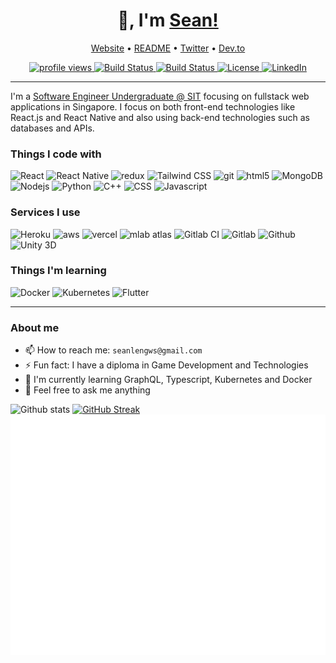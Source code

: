 <h1 align="center">👋, I'm <a href="https://github.com/helloitsm3">Sean!</a></h1>

<p align="center">
    <a href="#">Website</a> •
    <a href="https://github.com/helloitsm3/helloitsm3">README</a> •
    <a href="https://twitter.com/helloitsme_sl">Twitter</a> •
    <a href="https://dev.to/helloitsm3">Dev.to</a>
</p>

<div align="center">
    <a href="#">
        <img src="https://gpvc.arturio.dev/helloitsm3" alt="profile views">
    </a>
    <a href="#">
        <img src="https://img.shields.io/badge/build-passing-brightgreen.svg?style=flat-square" alt="Build Status">
    </a>
    <a href="https://github.com/helloitsm3/helloitsm3/graphs/contributors">
        <img src="https://img.shields.io/badge/contributors-1-orange.svg?style=flat-square" alt="Build Status" />
    </a>
    <a href="https://choosealicense.com/licenses/mit">
        <img src="https://img.shields.io/badge/license-MIT-blue.svg?style=flat-square" alt="License" />
    </a>
    <a href="https://www.linkedin.com/in/sean-leng/">
        <img src="https://img.shields.io/badge/-LinkedIn-black.svg?style=flat-square&logo=linkedin&colorB=555" alt="LinkedIn" />
    </a>
</div>

---

I'm a [Software Engineer Undergraduate @ SIT](https://www.linkedin.com/in/sean-leng/) focusing on fullstack web applications in Singapore. I focus on both front-end technologies like React.js and React Native and also using back-end technologies such as databases and APIs.

<h3>Things I code with</h3>
<div>
  <img alt="React" src="https://img.shields.io/badge/-React-45b8d8?style=flat-square&logo=react&logoColor=white" />
  <img alt="React Native" src="https://img.shields.io/badge/-React Native-45b8d8?style=flat-square&logo=react&logoColor=white" />
  <img alt="redux" src="https://img.shields.io/badge/-Redux-764ABC?style=flat-square&logo=redux&logoColor=white" />
  <img alt="Tailwind CSS" src="https://img.shields.io/badge/-Tailwind_CSS-06B6D4?style=flat-square&logo=tailwindcss&logoColor=white" />
  <img alt="git" src="https://img.shields.io/badge/-Git-F05032?style=flat-square&logo=git&logoColor=white" />
  <img alt="html5" src="https://img.shields.io/badge/-HTML5-E34F26?style=flat-square&logo=html5&logoColor=white" />
  <img alt="MongoDB" src="https://img.shields.io/badge/-MongoDB-13aa52?style=flat-square&logo=mongodb&logoColor=white" />
  <img alt="Nodejs" src="https://img.shields.io/badge/-Nodejs-43853d?style=flat-square&logo=Node.js&logoColor=white" />
  <img alt="Python" src="https://img.shields.io/badge/-Python-f1c40f?style=flat-square&logo=Python" />
  <img alt="C++" src="https://img.shields.io/badge/-C++-2c3e50?style=flat-square&logo=C&logoColor=white" />
  <img alt="CSS" src="https://img.shields.io/badge/-CSS-2980b9?style=flat-square&logo=css3&logoColor=white" />
  <img alt="Javascript" src="https://img.shields.io/badge/-Javascript-34495e?style=flat-square&logo=javascript" />
</div>

<h3>Services I use</h3>
<div>
    <img alt="Heroku" src="https://img.shields.io/badge/-Heroku-430098?style=flat-square&logo=heroku&logoColor=white" />
    <img alt="aws" src="https://img.shields.io/badge/-AWS-ff9900?style=flat-square&logo=amazon&logoColor=white" />
    <img alt="vercel" src="https://img.shields.io/badge/-Vercel-000000?style=flat-square&logo=vercel&logoColor=white" />
    <img alt="mlab atlas" src="https://img.shields.io/badge/-mLab Atlas-13aa52?style=flat-square&logo=mongodb&logoColor=white" />
    <img alt="Gitlab CI" src="https://img.shields.io/badge/-GitlabCI-764ABC?style=flat-square&logo=Gitlab&logoColor=white" />
    <img alt="Gitlab" src="https://img.shields.io/badge/-Gitlab-764ABC?style=flat-square&logo=Gitlab&logoColor=white" />
    <img alt="Github" src="https://img.shields.io/badge/-Github-2c3e50?style=flat-square&logo=Github&logoColor=white" />
    <img alt="Unity 3D" src="https://img.shields.io/badge/-Unity 3D-2c3e50?style=flat-square&logo=Unity&logoColor=white" />
</div>

<h3>Things I'm learning</h3>
<div>
    <img alt="Docker" src="https://img.shields.io/badge/-Docker-3498db?style=flat-square&logo=docker&logoColor=white" />
    <img alt="Kubernetes" src="https://img.shields.io/badge/-Kubernetes-3498db?style=flat-square&logo=kubernetes&logoColor=white" />
    <img alt="Flutter" src="https://img.shields.io/badge/-Flutter-3498db?style=flat-square&logo=flutter&logoColor=white" />
</div>

---

<h3>About me</h3>

- 📫 How to reach me: `seanlengws@gmail.com`
- ⚡ Fun fact: I have a diploma in Game Development and Technologies
- 🌱 I'm currently learning GraphQL, Typescript, Kubernetes and Docker
- 💬 Feel free to ask me anything

![Github stats](https://github-readme-stats.vercel.app/api?username=helloitsm3&show_icons=true&cache_seconds=86400&theme=tokyonight)
[![GitHub Streak](https://github-readme-streak-stats.herokuapp.com?user=helloitsm3&theme=monokai&date_format=M%20j%5B%2C%20Y%5D)](https://git.io/streak-stats)
![Metrics](https://github.com/helloitsm3/helloitsm3/blob/master/github-metrics.svg)
